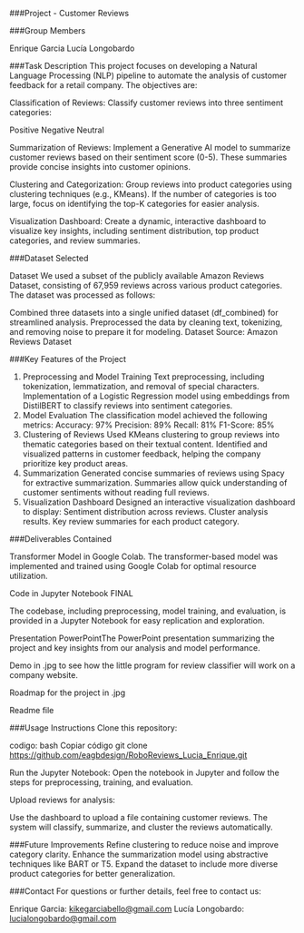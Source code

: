 ###Project - Customer Reviews

###Group Members

Enrique Garcia
Lucía Longobardo




###Task Description
This project focuses on developing a Natural Language Processing (NLP) pipeline to automate the analysis of customer feedback for a retail company. The objectives are:

Classification of Reviews:
Classify customer reviews into three sentiment categories:

Positive
Negative
Neutral

Summarization of Reviews:
Implement a Generative AI model to summarize customer reviews based on their sentiment score (0-5). These summaries provide concise insights into customer opinions.

Clustering and Categorization:
Group reviews into product categories using clustering techniques (e.g., KMeans). If the number of categories is too large, focus on identifying the top-K categories for easier analysis.

Visualization Dashboard:
Create a dynamic, interactive dashboard to visualize key insights, including sentiment distribution, top product categories, and review summaries.





###Dataset Selected

Dataset
We used a subset of the publicly available Amazon Reviews Dataset, consisting of 67,959 reviews across various product categories. The dataset was processed as follows:

Combined three datasets into a single unified dataset (df_combined) for streamlined analysis.
Preprocessed the data by cleaning text, tokenizing, and removing noise to prepare it for modeling.
Dataset Source: Amazon Reviews Dataset 





###Key Features of the Project

1. Preprocessing and Model Training
Text preprocessing, including tokenization, lemmatization, and removal of special characters.
Implementation of a Logistic Regression model using embeddings from DistilBERT to classify reviews into sentiment categories.
2. Model Evaluation
The classification model achieved the following metrics:
Accuracy: 97%
Precision: 89%
Recall: 81%
F1-Score: 85%
3. Clustering of Reviews
Used KMeans clustering to group reviews into thematic categories based on their textual content.
Identified and visualized patterns in customer feedback, helping the company prioritize key product areas.
4. Summarization
Generated concise summaries of reviews using Spacy for extractive summarization.
Summaries allow quick understanding of customer sentiments without reading full reviews.
5. Visualization Dashboard
Designed an interactive visualization dashboard to display:
Sentiment distribution across reviews.
Cluster analysis results.
Key review summaries for each product category.





###Deliverables Contained

Transformer Model in Google Colab. The transformer-based model was implemented and trained using Google Colab for optimal resource utilization.

Code in Jupyter Notebook FINAL

The codebase, including preprocessing, model training, and evaluation, is provided in a Jupyter Notebook for easy replication and exploration.

Presentation PowerPointThe PowerPoint presentation summarizing the project and key insights from our analysis and model performance.

Demo in .jpg to see how the little program for review classifier will work on a company website.

Roadmap for the project in .jpg

Readme file



###Usage Instructions
Clone this repository:

codigo:
bash
Copiar código
git clone https://github.com/eagbdesign/RoboReviews_Lucia_Enrique.git

Run the Jupyter Notebook: Open the notebook in Jupyter and follow the steps for preprocessing, training, and evaluation.

Upload reviews for analysis:

Use the dashboard to upload a file containing customer reviews.
The system will classify, summarize, and cluster the reviews automatically.



###Future Improvements
Refine clustering to reduce noise and improve category clarity.
Enhance the summarization model using abstractive techniques like BART or T5.
Expand the dataset to include more diverse product categories for better generalization.



###Contact
For questions or further details, feel free to contact us:

Enrique Garcia: kikegarciabello@gmail.com
Lucía Longobardo: lucialongobardo@gmail.com

